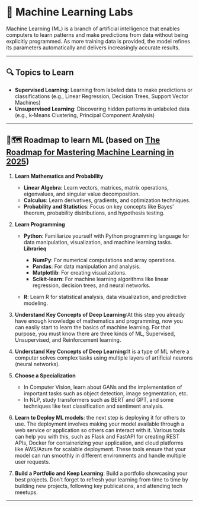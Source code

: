 # 🧠 Machine Learning Labs

Machine Learning (ML) is a branch of artificial intelligence that enables computers to learn patterns and make predictions from data without being explicitly programmed. As more training data is provided, the model refines its parameters automatically and delivers increasingly accurate results.

--- 

## 🔍 Topics to Learn 

- **Supervised Learning**: Learning from labeled data to make predictions or classifications (e.g., Linear Regression, Decision Trees, Support Vector Machines)
- **Unsupervised Learning**: Discovering hidden patterns in unlabeled data (e.g., k‑Means Clustering, Principal Component Analysis) 


---

## 📌🗺️ Roadmap to learn ML (based on [The Roadmap for Mastering Machine Learning in 2025](https://machinelearningmastery.com/roadmap-mastering-machine-learning-2025/))

1. **Learn Mathematics and Probability**
    - **Linear Algebra**: Learn vectors, matrices, matrix operations, eigenvalues, and singular value decomposition.
    - **Calculus**: Learn derivatives, gradients, and optimization techniques.
    - **Probability and Statistics**: Focus on key concepts like Bayes’ theorem, probability distributions, and hypothesis testing.

2. **Learn Programming**
    - **Python**: Familiarize yourself with Python programming language for data manipulation, visualization, and machine learning tasks.
    **Librarieq**
        - **NumPy**: For numerical computations and array operations.
        - **Pandas**: For data manipulation and analysis.
        - **Matplotlib**: For creating visualizations.
        - **Scikit-learn**: For machine learning algorithms like linear regression, decision trees, and neural networks.

    - **R**: Learn R for statistical analysis, data visualization, and predictive modeling.

3. **Understand Key Concepts of Deep Learning**:At this step you already have enough knowledge of mathematics and programming, now you can easily start to learn the basics of machine learning. For that purpose, you must know there are three kinds of ML, Supervised, Unsupervised, and Reinforcement learning.

4. **Understand Key Concepts of Deep Learning**:It is a type of ML where a computer solves complex tasks using multiple layers of artificial neurons (neural networks).

5. **Choose a Specialization**
    - In Computer Vision, learn about GANs and the implementation of important tasks such as object detection, image segmentation, etc.
    - In NLP, study transformers such as BERT and GPT, and some techniques like text classification and sentiment analysis.

6. **Learn to Deploy ML models**: the next step is deploying it for others to use. The deployment involves making your model available through a web service or application so others can interact with it. Various tools can help you with this, such as Flask and FastAPI for creating REST APIs, Docker for containerizing your application, and cloud platforms like AWS/Azure for scalable deployment. These tools ensure that your model can run smoothly in different environments and handle multiple user requests.

7. **Build a Portfolio and Keep Learning**: Build a portfolio showcasing your best projects. Don’t forget to refresh your learning from time to time by building new projects, following key publications, and attending tech meetups.





---



